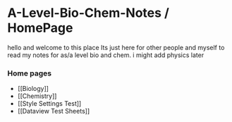 # A-Level-Bio-Chem-Notes / HomePage

hello and welcome to this place
Its just here for other people and myself to read my notes for as/a level bio and chem.
i might add physics later
### Home pages
- [[Biology]]
- [[Chemistry]]
- [[Style Settings Test]]
- [[Dataview Test Sheets]]
